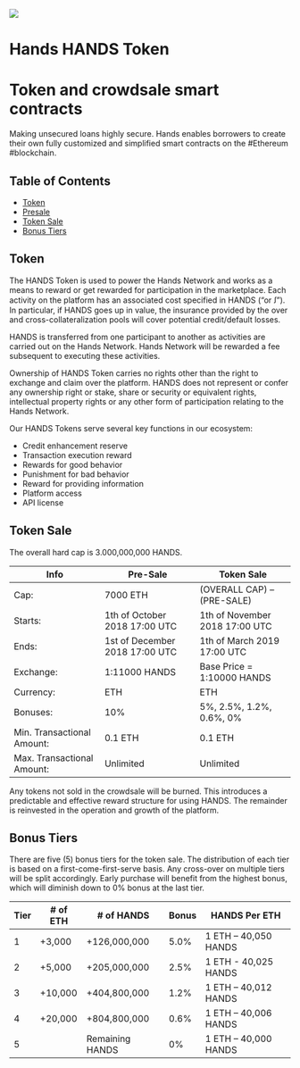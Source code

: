![](https://hands.ai/wp-content/themes/hands/files/images/favicon.png)

Hands HANDS Token
=======================

# Token and crowdsale smart contracts
Making unsecured loans highly secure. Hands enables borrowers to create their own fully customized and simplified smart contracts on the #Ethereum #blockchain.

## Table of Contents

- [Token](#token)
- [Presale](#presale)
- [Token Sale](#crowdsale)
- [Bonus Tiers](#bonus-tiers)

## Token
The HANDS Token is used to power the Hands Network and works as a means to reward or get rewarded for participation in the marketplace. Each activity on the platform has an associated cost specified in HANDS (“or ꭍ”). In particular, if HANDS goes up in value, the insurance provided by the over and cross-collateralization pools will cover potential credit/default losses.

HANDS is transferred from one participant to another as activities are carried out on the Hands Network. Hands Network will be rewarded a fee subsequent to executing these activities.

Ownership of HANDS Token carries no rights other than the right to exchange and claim over the platform. HANDS does not represent or confer any ownership right or stake, share or security or equivalent rights, intellectual property rights or any other form of participation relating to the Hands Network.

Our HANDS Tokens serve several key functions in our ecosystem:
- Credit enhancement reserve
- Transaction execution reward
- Rewards for good behavior
- Punishment for bad behavior
- Reward for providing information
- Platform access
- API license

## Token Sale
The overall hard cap is 3.000,000,000 HANDS.

Info | Pre-Sale  | Token Sale |
| ------------- | ------------- | ------------- |
Cap: | 7000 ETH  | (OVERALL CAP) – (PRE-SALE) |
Starts: | 1th of October 2018 17:00 UTC | 1th of November 2018 17:00 UTC  |
Ends: | 1st of December 2018 17:00 UTC | 1th of March 2019 17:00 UTC  |
Exchange: | 1:11000 HANDS | Base Price = 1:10000 HANDS  |
Currency: | ETH | ETH  |
Bonuses: | 10% | 5%, 2.5%, 1.2%, 0.6%, 0%  |
Min. Transactional Amount: | 0.1 ETH | 0.1 ETH |
Max. Transactional Amount: | Unlimited | Unlimited |

Any tokens not sold in the crowdsale will be burned. This introduces a predictable and effective reward structure for using HANDS. The remainder is reinvested in the operation and growth of the platform.

## Bonus Tiers
There are five (5) bonus tiers for the token sale. The distribution of each tier is based on a first-come-first-serve basis. Any cross-over on multiple tiers will be split accordingly. Early purchase will benefit from the highest bonus, which will diminish down to 0% bonus at the last tier.

Tier | # of ETH  | # of HANDS | Bonus | HANDS Per ETH
| ------------- | ------------- | ------------- | ------------- | ------------- |
1 | +3,000  | +126,000,000 | 5.0% | 1 ETH – 40,050 HANDS |
2 | +5,000 | +205,000,000 | 2.5% | 1 ETH - 40,025 HANDS |
3 | +10,000 | +404,800,000 | 1.2% | 1 ETH – 40,012 HANDS |
4 | +20,000 | +804,800,000 | 0.6% | 1 ETH – 40,006 HANDS |
5 |  | Remaining HANDS | 0% | 1 ETH – 40,000 HANDS |
